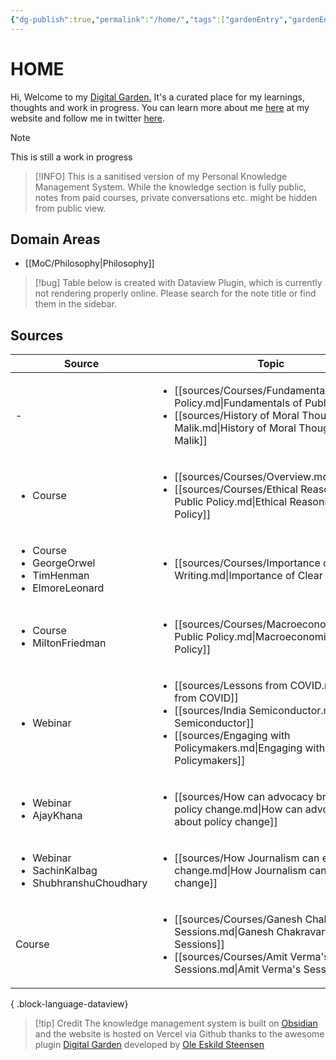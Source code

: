 ```yaml
---
{"dg-publish":true,"permalink":"/home/","tags":["gardenEntry","gardenEntry"]}
---
```



# HOME

Hi, 
Welcome to my [Digital Garden.](https://web.archive.org/web/20221112021127/https://maggieappleton.com/garden-history) It's a curated place for my learnings, thoughts and work in progress. You can learn more about me [here](https://santhoshsaravanan.in/) at my website and follow me in twitter [here](https://twitter.com/santhosh_srvnn).    

> [!NOTE] 
> This is still a work in progress

> [!INFO] 
> This is a sanitised version of my Personal Knowledge Management System. While the knowledge section is fully public, notes from paid courses, private conversations etc. might be hidden from public view. 
>  

## Domain Areas
- [[MoC/Philosophy\|Philosophy]]

> [!bug]
> Table below is created with Dataview Plugin, which is currently not rendering properly online. Please search for the note title or find them in the sidebar.

## Sources
| Source                                                                               | Topic                                                                                                                                                                                                                    |
| ------------------------------------------------------------------------------------ | ------------------------------------------------------------------------------------------------------------------------------------------------------------------------------------------------------------------------ |
| \-                                                                                   | <ul><li>[[sources/Courses/Fundamentals of Public Policy.md\\|Fundamentals of Public Policy]]</li><li>[[sources/History of Moral Thought - Kenan Malik.md\\|History of Moral Thought - Kenan Malik]]</li></ul>            |
| <ul><li>Course</li></ul>                                                             | <ul><li>[[sources/Courses/Overview.md\\|Overview]]</li><li>[[sources/Courses/Ethical Reasoning in Public Policy.md\\|Ethical Reasoning in Public Policy]]</li></ul>                                                      |
| <ul><li>Course</li><li>GeorgeOrwel</li><li>TimHenman</li><li>ElmoreLeonard</li></ul> | <ul><li>[[sources/Courses/Importance of Clear Writing.md\\|Importance of Clear Writing]]</li></ul>                                                                                                                       |
| <ul><li>Course</li><li>MiltonFriedman</li></ul>                                      | <ul><li>[[sources/Courses/Macroeconomics of Public Policy.md\\|Macroeconomics of Public Policy]]</li></ul>                                                                                                               |
| <ul><li>Webinar</li></ul>                                                            | <ul><li>[[sources/Lessons from COVID.md\\|Lessons from COVID]]</li><li>[[sources/India Semiconductor.md\\|India Semiconductor]]</li><li>[[sources/Engaging with Policymakers.md\\|Engaging with Policymakers]]</li></ul> |
| <ul><li>Webinar</li><li>AjayKhana</li></ul>                                          | <ul><li>[[sources/How can advocacy bring about policy change.md\\|How can advocacy bring about policy change]]</li></ul>                                                                                                 |
| <ul><li>Webinar</li><li>SachinKalbag</li><li>ShubhranshuChoudhary</li></ul>          | <ul><li>[[sources/How Journalism can effect change.md\\|How Journalism can effect change]]</li></ul>                                                                                                                     |
| Course                                                                               | <ul><li>[[sources/Courses/Ganesh Chakravarthi's Sessions.md\\|Ganesh Chakravarthi's Sessions]]</li><li>[[sources/Courses/Amit Verma's Sessions.md\\|Amit Verma's Sessions]]</li></ul>                                    |

{ .block-language-dataview}

> [!tip] Credit
> The knowledge management system is built on [Obsidian](https://obsidian.md/) and the website is hosted on Vercel via Github thanks to the awesome plugin [Digital Garden](https://github.com/oleeskild/obsidian-digital-garden) developed by [Ole Eskild Steensen](https://ko-fi.com/oleeskild)